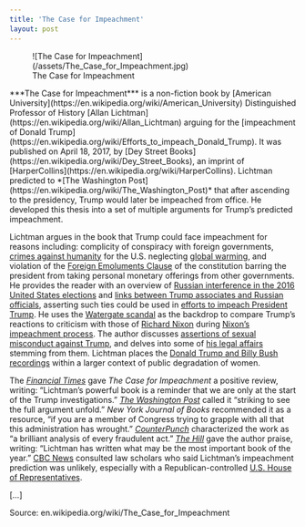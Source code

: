 ```yaml
---
title: 'The Case for Impeachment'
layout: post
---
```


<figure class="wp-block-image">![The Case for Impeachment](/assets/The_Case_for_Impeachment.jpg)<figcaption>The Case for Impeachment</figcaption></figure>***The Case for Impeachment*** is a non-fiction book by [American University](https://en.wikipedia.org/wiki/American_University) Distinguished Professor of History [Allan Lichtman](https://en.wikipedia.org/wiki/Allan_Lichtman) arguing for the [impeachment of Donald Trump](https://en.wikipedia.org/wiki/Efforts_to_impeach_Donald_Trump). It was published on April 18, 2017, by [Dey Street Books](https://en.wikipedia.org/wiki/Dey_Street_Books), an imprint of [HarperCollins](https://en.wikipedia.org/wiki/HarperCollins). Lichtman predicted to *[The Washington Post](https://en.wikipedia.org/wiki/The_Washington_Post)* that after ascending to the presidency, Trump would later be impeached from office. He developed this thesis into a set of multiple arguments for Trump’s predicted impeachment.

Lichtman argues in the book that Trump could face impeachment for reasons including: complicity of conspiracy with foreign governments, [crimes against humanity](https://en.wikipedia.org/wiki/Crimes_against_humanity) for the U.S. neglecting [global warming](https://en.wikipedia.org/wiki/Global_warming), and violation of the [Foreign Emoluments Clause](https://en.wikipedia.org/wiki/Foreign_Emoluments_Clause) of the constitution barring the president from taking personal monetary offerings from other governments. He provides the reader with an overview of [Russian interference in the 2016 United States elections](https://en.wikipedia.org/wiki/Russian_interference_in_the_2016_United_States_elections) and [links between Trump associates and Russian officials](https://en.wikipedia.org/wiki/Links_between_Trump_associates_and_Russian_officials), asserting such ties could be used in [efforts to impeach President Trump](https://en.wikipedia.org/wiki/Efforts_to_impeach_Donald_Trump). He uses the [Watergate scandal](https://en.wikipedia.org/wiki/Watergate_scandal) as the backdrop to compare Trump’s reactions to criticism with those of [Richard Nixon](https://en.wikipedia.org/wiki/Richard_Nixon) during [Nixon’s impeachment process](https://en.wikipedia.org/wiki/Impeachment_of_Richard_Nixon). The author discusses [assertions of sexual misconduct against Trump](https://en.wikipedia.org/wiki/Donald_Trump_sexual_misconduct_allegations), and delves into some of [his legal affairs](https://en.wikipedia.org/wiki/Legal_affairs_of_Donald_Trump) stemming from them. Lichtman places the [Donald Trump and Billy Bush recordings](https://en.wikipedia.org/wiki/Donald_Trump_and_Billy_Bush_recording) within a larger context of public degradation of women.

The *[Financial Times](https://en.wikipedia.org/wiki/Financial_Times)* gave *The Case for Impeachment* a positive review, writing: “Lichtman’s powerful book is a reminder that we are only at the start of the Trump investigations.” *[The Washington Post](https://en.wikipedia.org/wiki/The_Washington_Post)* called it “striking to see the full argument unfold.” *New York Journal of Books* recommended it as a resource, “if you are a member of Congress trying to grapple with all that this administration has wrought.” *[CounterPunch](https://en.wikipedia.org/wiki/CounterPunch)* characterized the work as “a brilliant analysis of every fraudulent act.” *[The Hill](https://en.wikipedia.org/wiki/The_Hill_(newspaper))* gave the author praise, writing: “Lichtman has written what may be the most important book of the year.” [CBC News](https://en.wikipedia.org/wiki/CBC_News) consulted law scholars who said Lichtman’s impeachment prediction was unlikely, especially with a Republican-controlled [U.S. House of Representatives](https://en.wikipedia.org/wiki/United_States_House_of_Representatives).

\[…\]

Source: en.wikipedia.org/wiki/The\_Case\_for\_Impeachment
